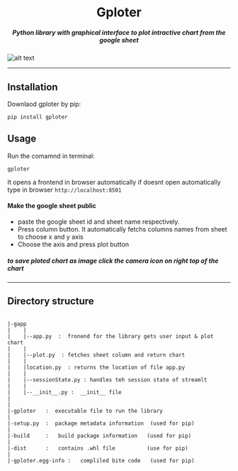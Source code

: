  <h1 align="center">Gploter </h1>
<h5 align="center">Python library with graphical interface to plot intractive chart from the google sheet</h5>

 
 ![alt text](https://github.com/spctr01/gploter/blob/main/demo.gif)
 
 -----
 ## Installation 
  Downlaod gploter by pip:
  ```
  pip install gploter
  ```
 ## Usage
 Run the comamnd in terminal:
 ```
 gploter
 ```
 It opens  a frontend in browser automatically if doesnt open automatically type in browser `http://localhost:8501`

 #### Make the google sheet public
  
 - paste the google sheet id and sheet name respectively.
 - Press column button. It automatically fetchs columns names from sheet to choose x and y axis
 - Choose  the axis and press plot button
 
 ##### to save ploted chart as image click the camera icon on right top of the chart
 
 ------
 ## Directory structure
 ```
  
|-gapp
|    |
|    |--app.py  :  fronend for the library gets user input & plot chart
|    |
|    |--plot.py  : fetches sheet column and return chart
|    |
|    |location.py  : returns the location of file app.py
|    |
|    |--sessionState.py : handles teh session state of streamlt 
|    |
|    |--__init__.py :  __init__ file
|
| 
|-gploter   :  executable file to run the library 
|
|-setup.py  :  package metadata information  (used for pip)
|
|-build     :   build package information   (used for pip)
|
|-dist      :   contains .whl file          (use for pip)
|
|-gploter.egg-info :   compliled bite code   (used for pip)
 ```
 
 

